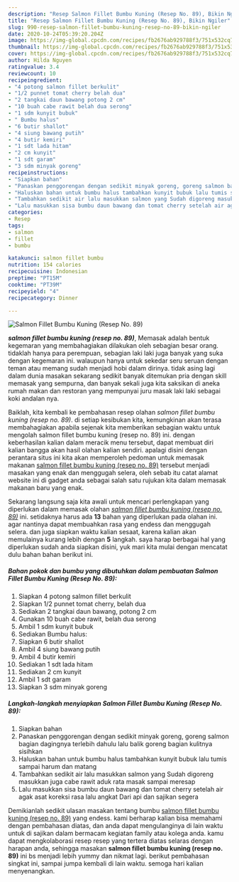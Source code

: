 ```yaml
---
description: "Resep Salmon Fillet Bumbu Kuning (Resep No. 89), Bikin Ngiler"
title: "Resep Salmon Fillet Bumbu Kuning (Resep No. 89), Bikin Ngiler"
slug: 990-resep-salmon-fillet-bumbu-kuning-resep-no-89-bikin-ngiler
date: 2020-10-24T05:39:20.204Z
image: https://img-global.cpcdn.com/recipes/fb2676ab929788f3/751x532cq70/salmon-fillet-bumbu-kuning-resep-no-89-foto-resep-utama.jpg
thumbnail: https://img-global.cpcdn.com/recipes/fb2676ab929788f3/751x532cq70/salmon-fillet-bumbu-kuning-resep-no-89-foto-resep-utama.jpg
cover: https://img-global.cpcdn.com/recipes/fb2676ab929788f3/751x532cq70/salmon-fillet-bumbu-kuning-resep-no-89-foto-resep-utama.jpg
author: Hilda Nguyen
ratingvalue: 3.4
reviewcount: 10
recipeingredient:
- "4 potong salmon fillet berkulit"
- "1/2 punnet tomat cherry belah dua"
- "2 tangkai daun bawang potong 2 cm"
- "10 buah cabe rawit belah dua serong"
- "1 sdm kunyit bubuk"
- " Bumbu halus"
- "6 butir shallot"
- "4 siung bawang putih"
- "4 butir kemiri"
- "1 sdt lada hitam"
- "2 cm kunyit"
- "1 sdt garam"
- "3 sdm minyak goreng"
recipeinstructions:
- "Siapkan bahan"
- "Panaskan penggorengan dengan sedikit minyak goreng, goreng salmon bagian dagingnya terlebih dahulu lalu balik goreng bagian kulitnya sisihkan"
- "Haluskan bahan untuk bumbu halus tambahkan kunyit bubuk lalu tumis sampai harum dan matang"
- "Tambahkan sedikit air lalu masukkan salmon yang Sudah digoreng masukkan juga cabe rawit aduk rata masak sampai meresap"
- "Lalu masukkan sisa bumbu daun bawang dan tomat cherry setelah air agak asat koreksi rasa lalu angkat Dari api dan sajikan segera"
categories:
- Resep
tags:
- salmon
- fillet
- bumbu

katakunci: salmon fillet bumbu 
nutrition: 154 calories
recipecuisine: Indonesian
preptime: "PT15M"
cooktime: "PT39M"
recipeyield: "4"
recipecategory: Dinner

---
```



![Salmon Fillet Bumbu Kuning (Resep No. 89)](https://img-global.cpcdn.com/recipes/fb2676ab929788f3/751x532cq70/salmon-fillet-bumbu-kuning-resep-no-89-foto-resep-utama.jpg)

<b><i>salmon fillet bumbu kuning (resep no. 89)</i></b>, Memasak adalah bentuk kegemaran yang membahagiakan dilakukan oleh sebagian besar orang. tidaklah hanya para perempuan, sebagian laki laki juga banyak yang suka dengan kegemaran ini. walaupun hanya untuk sekedar seru seruan dengan teman atau memang sudah menjadi hobi dalam dirinya. tidak asing lagi dalam dunia masakan sekarang sedikit banyak ditemukan pria dengan skill memasak yang sempurna, dan banyak sekali juga kita saksikan di aneka rumah makan dan restoran yang mempunyai juru masak laki laki sebagai koki andalan nya.



Baiklah, kita kembali ke pembahasan resep olahan <i>salmon fillet bumbu kuning (resep no. 89)</i>. di setiap kesibukan kita, kemungkinan akan terasa membahagiakan apabila sejenak kita memberikan sebagian waktu untuk mengolah salmon fillet bumbu kuning (resep no. 89) ini. dengan keberhasilan kalian dalam meracik menu tersebut, dapat membuat diri kalian bangga akan hasil olahan kalian sendiri. apalagi disini dengan perantara situs ini kita akan memperoleh pedoman untuk memasak makanan <u>salmon fillet bumbu kuning (resep no. 89)</u> tersebut menjadi masakan yang enak dan menggugah selera, oleh sebab itu catat alamat website ini di gadget anda sebagai salah satu rujukan kita dalam memasak makanan baru yang enak.


Sekarang langsung saja kita awali untuk mencari perlengkapan yang diperlukan dalam memasak olahan <u><i>salmon fillet bumbu kuning (resep no. 89)</i></u> ini. setidaknya harus ada <b>13</b> bahan yang diperlukan pada olahan ini. agar nantinya dapat membuahkan rasa yang endess dan menggugah selera. dan juga siapkan waktu kalian sesaat, karena kalian akan memulainya kurang lebih dengan <b>5</b> langkah. saya harap berbagai hal yang diperlukan sudah anda siapkan disini, yuk mari kita mulai dengan mencatat dulu bahan bahan berikut ini.

<!--inarticleads1-->

##### Bahan pokok dan bumbu yang dibutuhkan dalam pembuatan Salmon Fillet Bumbu Kuning (Resep No. 89):

1. Siapkan 4 potong salmon fillet berkulit
1. Siapkan 1/2 punnet tomat cherry, belah dua
1. Sediakan 2 tangkai daun bawang, potong 2 cm
1. Gunakan 10 buah cabe rawit, belah dua serong
1. Ambil 1 sdm kunyit bubuk
1. Sediakan  Bumbu halus:
1. Siapkan 6 butir shallot
1. Ambil 4 siung bawang putih
1. Ambil 4 butir kemiri
1. Sediakan 1 sdt lada hitam
1. Sediakan 2 cm kunyit
1. Ambil 1 sdt garam
1. Siapkan 3 sdm minyak goreng




<!--inarticleads2-->

##### Langkah-langkah menyiapkan Salmon Fillet Bumbu Kuning (Resep No. 89):

1. Siapkan bahan
1. Panaskan penggorengan dengan sedikit minyak goreng, goreng salmon bagian dagingnya terlebih dahulu lalu balik goreng bagian kulitnya sisihkan
1. Haluskan bahan untuk bumbu halus tambahkan kunyit bubuk lalu tumis sampai harum dan matang
1. Tambahkan sedikit air lalu masukkan salmon yang Sudah digoreng masukkan juga cabe rawit aduk rata masak sampai meresap
1. Lalu masukkan sisa bumbu daun bawang dan tomat cherry setelah air agak asat koreksi rasa lalu angkat Dari api dan sajikan segera




Demikianlah sedikit ulasan masakan tentang bumbu <u>salmon fillet bumbu kuning (resep no. 89)</u> yang endess. kami berharap kalian bisa memahami dengan pembahasan diatas, dan anda dapat mengulanginya di lain waktu untuk di sajikan dalam bermacam kegiatan family atau kolega anda. kamu dapat mengkolaborasi resep resep yang tertera diatas selaras dengan harapan anda, sehingga masakan <b>salmon fillet bumbu kuning (resep no. 89)</b> ini bs menjadi lebih yummy dan nikmat lagi. berikut pembahasan singkat ini, sampai jumpa kembali di lain waktu. semoga hari kalian menyenangkan.

